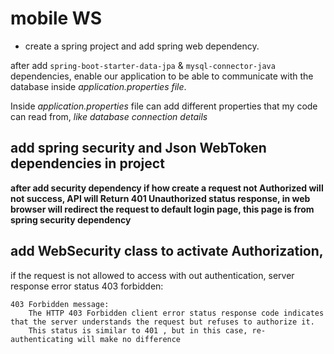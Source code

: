 # mobile WS

- create a spring project and add spring web dependency.

after add ``spring-boot-starter-data-jpa`` & ``mysql-connector-java`` dependencies, enable our application to be able to communicate with the database inside *application.properties file*. 

Inside *application.properties* file can add different properties that my code can read from, *like database connection details*

## add spring security and Json WebToken dependencies in project
**after add security dependency if how create a request not Authorized will not success, API will Return 401 Unauthorized status response, in web browser will redirect the request to default login page, this page is from spring security dependency**

## add WebSecurity class to activate Authorization,

if the request is not allowed to access with out authentication, server response error status 403 forbidden:  

```
403 Forbidden message:
	The HTTP 403 Forbidden client error status response code indicates that the server understands the request but refuses to authorize it. 
	This status is similar to 401 , but in this case, re-authenticating will make no difference
```

